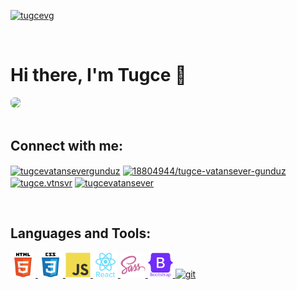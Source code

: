 <p align="left"> <a href="https://github.com/ryo-ma/github-profile-trophy"><img src="https://github-profile-trophy.vercel.app/?username=tugcevg" alt="tugcevg" /></a> 
</p>
<br>

# Hi there, I'm Tugce 👋
<img src="https://intro.rustbridge.com/img/ferris.gif" style="border-radius:6px" width="200">
<br>
<!-- <p>
I have worked for seven years as a reporting&analysist specialist. I completed my master's degree in management information systems. Now, I would like to change my career as a front-end developer. Recently, I have been learning <b><i>HTML5</i></b>,<b><i> CSS3</i></b>, and <i><b>JavaScript</i></b>. And I am willing to work as a Front-End developer in the future.
</p> -->
<br>

## Connect with me:
<p align="left">
<a href="https://linkedin.com/in/tugcevatansevergunduz" target="blank"><img align="center" src="https://raw.githubusercontent.com/rahuldkjain/github-profile-readme-generator/master/src/images/icons/Social/linked-in-alt.svg" alt="tugcevatansevergunduz" height="30" width="40" /></a>
<a href="https://stackoverflow.com/users/18804944/tugce-vatansever-gunduz" target="blank"><img align="center" src="https://raw.githubusercontent.com/rahuldkjain/github-profile-readme-generator/master/src/images/icons/Social/stack-overflow.svg" alt="18804944/tugce-vatansever-gunduz" height="30" width="40" /></a>
<a href="https://instagram.com/tugce.vtnsvr" target="blank"><img align="center" src="https://raw.githubusercontent.com/rahuldkjain/github-profile-readme-generator/master/src/images/icons/Social/instagram.svg" alt="tugce.vtnsvr" height="30" width="40" /></a>
<a href="https://www.hackerrank.com/tugcevatansever" target="blank"><img align="center" src="https://raw.githubusercontent.com/rahuldkjain/github-profile-readme-generator/master/src/images/icons/Social/hackerrank.svg" alt="tugcevatansever" height="30" width="40" /></a>
</p>
<br>

## Languages and Tools:
<p align="left">
<a href="https://www.w3schools.com/html/" target="_blank" rel="noreferrer"> <img src="https://raw.githubusercontent.com/devicons/devicon/master/icons/html5/html5-original-wordmark.svg" alt="html5" width="40" height="40"/> </a>
<a href="https://www.w3schools.com/css/" target="_blank" rel="noreferrer"> <img src="https://raw.githubusercontent.com/devicons/devicon/master/icons/css3/css3-original-wordmark.svg" alt="css3" width="40" height="40"/> </a>
<a href="https://developer.mozilla.org/en-US/docs/Web/JavaScript" target="_blank" rel="noreferrer"> <img src="https://raw.githubusercontent.com/devicons/devicon/master/icons/javascript/javascript-original.svg" alt="javascript" width="40" height="40"/> </a>
<a href="https://reactjs.org/" target="_blank" rel="noreferrer"> <img src="https://raw.githubusercontent.com/devicons/devicon/master/icons/react/react-original-wordmark.svg" alt="react" width="40" height="40"/> </a>
<a href="https://sass-lang.com" target="_blank" rel="noreferrer"> <img src="https://raw.githubusercontent.com/devicons/devicon/master/icons/sass/sass-original.svg" alt="sass" width="40" height="40"/> </a>
<a href="https://getbootstrap.com" target="_blank" rel="noreferrer"> <img src="https://raw.githubusercontent.com/devicons/devicon/master/icons/bootstrap/bootstrap-plain-wordmark.svg" alt="bootstrap" width="40" height="40"/> </a>
<a href="https://git-scm.com/" target="_blank" rel="noreferrer"> <img src="https://www.vectorlogo.zone/logos/git-scm/git-scm-icon.svg" alt="git" width="40" height="40"/> </a> 
</p>
<br>

